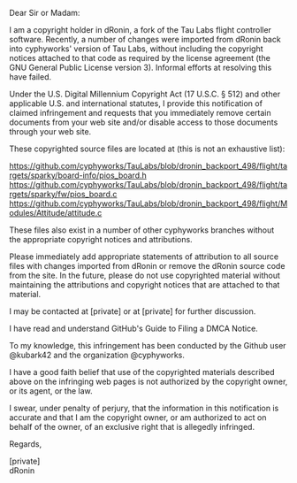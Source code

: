 Dear Sir or Madam:

I am a copyright holder in dRonin, a fork of the Tau Labs flight
controller software. Recently, a number of changes were imported from
dRonin back into cyphyworks' version of Tau Labs, without including the
copyright notices attached to that code as required by the license
agreement (the GNU General Public License version 3). Informal efforts
at resolving this have failed.

Under the U.S. Digital Millennium Copyright Act (17 U.S.C. § 512)
and other applicable U.S. and international statutes, I provide
this notification of claimed infringement and requests that you
immediately remove certain documents from your web site and/or
disable access to those documents through your web site.

These copyrighted source files are located at (this is not an
exhaustive list):

https://github.com/cyphyworks/TauLabs/blob/dronin_backport_498/flight/targets/sparky/board-info/pios_board.h  
https://github.com/cyphyworks/TauLabs/blob/dronin_backport_498/flight/targets/sparky/fw/pios_board.c  
https://github.com/cyphyworks/TauLabs/blob/dronin_backport_498/flight/Modules/Attitude/attitude.c  

These files also exist in a number of other cyphyworks branches without
the appropriate copyright notices and attributions.

Please immediately add appropriate statements of attribution to all
source files with changes imported from dRonin or remove the dRonin
source code from the site. In the future, please do not use
copyrighted material without maintaining the attributions and
copyright notices that are attached to that material.

I may be contacted at [private] or at [private] for further
discussion.

I have read and understand GitHub's Guide to Filing a DMCA Notice.

To my knowledge, this infringement has been conducted by the Github
user @kubark42 and the organization @cyphyworks.

I have a good faith belief that use of the copyrighted materials
described above on the infringing web pages is not authorized by
the copyright owner, or its agent, or the law.

I swear, under penalty of perjury, that the information in this
notification is accurate and that I am the copyright owner, or am
authorized to act on behalf of the owner, of an exclusive right that
is allegedly infringed.

Regards,

[private]  
dRonin
